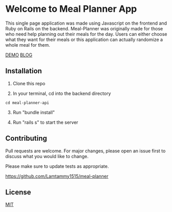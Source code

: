 # Welcome to Meal Planner App
This single page application was made using Javascript on the frontend and Ruby on Rails on the backend. Meal-Planner was originally made for those who need help planning out their meals for the day. Users can either choose what they want for their meals or this application can actually randomize a whole meal for them. 

[DEMO](https://youtu.be/JEox41bFciw)
[BLOG](https://lamtammy1515.github.io/rails_and_javascript_project_4)

## Installation
1. Clone this repo

2. In your terminal, cd into the backend directory
```
cd meal-planner-api
```
3. Run "bundle install"

4. Run "rails s" to start the server

## Contributing
Pull requests are welcome. For major changes, please open an issue first to discuss what you would like to change.

Please make sure to update tests as appropriate.

https://github.com/Lamtammy1515/meal-planner


## License
[MIT](https://github.com/Lamtammy1515/meal-planner/blob/main/LICENSE.md)